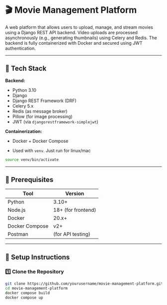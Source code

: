 # 🎬 Movie Management Platform

A web platform that allows users to upload, manage, and stream movies using a Django REST API backend. Video uploads are processed asynchronously (e.g., generating thumbnails) using Celery and Redis. The backend is fully containerized with Docker and secured using JWT authentication.

---

## 🧱 Tech Stack

**Backend:**
- Python 3.10
- Django
- Django REST Framework (DRF)
- Celery 5.x
- Redis (as message broker)
- Pillow (for image processing)
- JWT (via `djangorestframework-simplejwt`)

**Containerization:**
- Docker + Docker Compose

- Used with `venv`. Just run for linux/mac
```bash
source venv/bin/activate
```

---

## 🔧 Prerequisites

| Tool           | Version          |
|----------------|------------------|
| Python         | 3.10+            |
| Node.js        | 18+ (for frontend)|
| Docker         | 20.x+            |
| Docker Compose | v2+              |
| Postman        | (for API testing) |

---

## 🚀 Setup Instructions

### 1️⃣ Clone the Repository
```bash
git clone https://github.com/yourusername/movie-management-platform.git
cd movie-management-platform
docker compose build
docker compose up